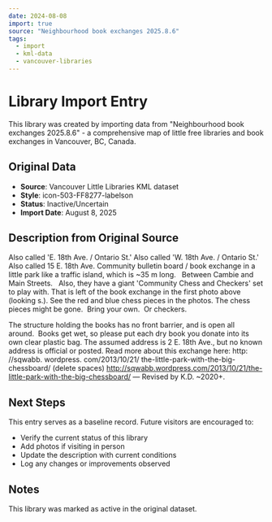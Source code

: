 ```yaml
---
date: 2024-08-08
import: true
source: "Neighbourhood book exchanges 2025.8.6"
tags:
  - import
  - kml-data
  - vancouver-libraries
---
```


# Library Import Entry

This library was created by importing data from "Neighbourhood book exchanges 2025.8.6" - a comprehensive map of little free libraries and book exchanges in Vancouver, BC, Canada.

## Original Data

- **Source**: Vancouver Little Libraries KML dataset
- **Style**: icon-503-FF8277-labelson
- **Status**: Inactive/Uncertain
- **Import Date**: August 8, 2025

## Description from Original Source

Also called 'E. 18th Ave. / Ontario St.'
Also called 'W. 18th Ave. / Ontario St.'
Also called 15 E. 18th Ave.
Community bulletin board / book exchange 
in a little park like a traffic island,
which is ~35 m long.  
Between Cambie and Main Streets.  
Also, they have a giant 'Community Chess and Checkers' set to play with.
That is left of the book exchange
in the first photo above (looking s.).
See the red and blue chess pieces in the photos.
The chess pieces might be gone.  
Bring your own.  Or checkers.

The structure holding the books has no front barrier, and is open all around.  Books get wet, so please put each dry book you donate into its own clear plastic bag.
The assumed address is 2 E. 18th Ave., but no known address is official or posted.
Read more about this exchange here:
http: //sqwabb. wordpress. com/2013/10/21/ the-little-park-with-the-big-chessboard/ (delete spaces)
http://sqwabb.wordpress.com/2013/10/21/the-little-park-with-the-big-chessboard/
— Revised by K.D. ~2020+.



## Next Steps

This entry serves as a baseline record. Future visitors are encouraged to:
- Verify the current status of this library
- Add photos if visiting in person
- Update the description with current conditions
- Log any changes or improvements observed

## Notes

This library was marked as active in the original dataset.
